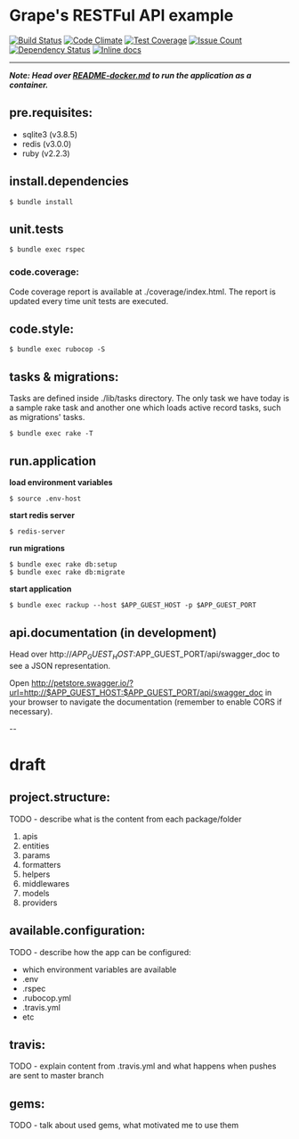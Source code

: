# Grape's RESTFul API example

[![Build Status](https://travis-ci.org/marioluan/ruby-restful-api-example-grape.svg?branch=master)](https://travis-ci.org/marioluan/ruby-restful-api-example-grape)
[![Code Climate](https://codeclimate.com/github/marioluan/ruby-restful-api-example-grape/badges/gpa.svg)](https://codeclimate.com/github/marioluan/ruby-restful-api-example-grape)
[![Test Coverage](https://codeclimate.com/github/marioluan/ruby-restful-api-example-grape/badges/coverage.svg)](https://codeclimate.com/github/marioluan/ruby-restful-api-example-grape/coverage)
[![Issue Count](https://codeclimate.com/github/marioluan/ruby-restful-api-example-grape/badges/issue_count.svg)](https://codeclimate.com/github/marioluan/ruby-restful-api-example-grape)
[![Dependency Status](https://gemnasium.com/marioluan/ruby-restful-api-example-grape.svg)](https://gemnasium.com/marioluan/ruby-restful-api-example-grape)
[![Inline docs](http://inch-ci.org/github/marioluan/ruby-restful-api-example-grape.svg?branch=master)](http://inch-ci.org/github/marioluan/ruby-restful-api-example-grape)
***

***Note: Head over [README-docker.md](/README-docker.md) to run the application as a container.***

## pre.requisites:
* sqlite3 (v3.8.5)
* redis (v3.0.0)
* ruby (v2.2.3)

## install.dependencies
```
$ bundle install
```

## unit.tests
```
$ bundle exec rspec
```

### code.coverage:
Code coverage report is available at ./coverage/index.html. The report is updated every time unit tests are executed.

## code.style:
```
$ bundle exec rubocop -S
```

## tasks & migrations:
Tasks are defined inside ./lib/tasks directory. The only task we have today is a sample rake task and another one which loads active record tasks, such as migrations' tasks.
```
$ bundle exec rake -T
```

## run.application
**load environment variables**
```
$ source .env-host
```
**start redis server**
```
$ redis-server
```
**run migrations**
```
$ bundle exec rake db:setup
$ bundle exec rake db:migrate
```
**start application**
```
$ bundle exec rackup --host $APP_GUEST_HOST -p $APP_GUEST_PORT
```

## api.documentation (in development)
Head over http://$APP_GUEST_HOST:$APP_GUEST_PORT/api/swagger_doc to see a JSON representation.

Open http://petstore.swagger.io/?url=http://$APP_GUEST_HOST:$APP_GUEST_PORT/api/swagger_doc in your browser to navigate the documentation (remember to enable CORS if necessary).

--

# draft
## project.structure:
TODO - describe what is the content from each package/folder

1. apis
1. entities
1. params
1. formatters
1. helpers
1. middlewares
1. models
1. providers

## available.configuration:
TODO - describe how the app can be configured:
- which environment variables are available
- .env
- .rspec
- .rubocop.yml
- .travis.yml
- etc

## travis:
TODO - explain content from .travis.yml and what happens when pushes are sent to master branch

## gems:
TODO - talk about used gems, what motivated me to use them
